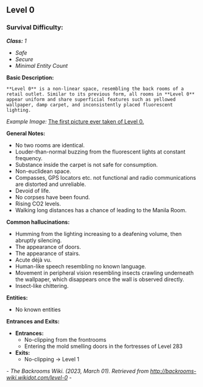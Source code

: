 ## Level 0

### Survival Difficulty:

***Class:** 1*

- *Safe*
- *Secure*
- *Minimal Entity Count*

**Basic Description:**

    **Level 0** is a non-linear space, resembling the back rooms of a retail outlet. Similar to its previous form, all rooms in **Level 0** appear uniform and share superficial features such as yellowed wallpaper, damp carpet, and inconsistently placed fluorescent lighting.

*Example Image:* [The first picture ever taken of Level 0.](http://backrooms-wiki.wdfiles.com/local--files/level-0/Thebackrooms.jpg)

**General Notes:**

- No two rooms are identical.
- Louder-than-normal buzzing from the fluorescent lights at constant frequency.
- Substance inside the carpet is not safe for consumption.
- Non-euclidean space.
- Compasses, GPS locators etc. not functional and radio communications are distorted and unreliable.
- Devoid of life.
- No corpses have been found.
- Rising CO2 levels.
- Walking long distances has a chance of leading to the Manila Room.

**Common hallucinations:**

- Humming from the lighting increasing to a deafening volume, then abruptly silencing.
- The appearance of doors.
- The appearance of stairs.
- Acute déjà vu.
- Human-like speech resembling no known language.
- Movement in peripheral vision resembling insects crawling underneath the wallpaper, which disappears once the wall is observed directly.
- Insect-like chittering.

**Entities:**

- No known entities

**Entrances and Exits:**

- **Entrances:**
    - No-clipping from the frontrooms
    - Entering the mold smelling doors in the fortresses of Level 283
- **Exits:**
    - No-clipping -&gt; Level 1

*- The Backrooms Wiki. (2023, March 01). Retrieved from http://backrooms-wiki.wikidot.com/level-0 -*